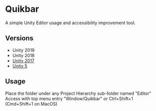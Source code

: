 # Quikbar
 A simple Unity Editor usage and accessibility improvement tool.

## Versions
- Unity 2019
- Unity 2018
- [Unity 2017](https://github.com/Catalonium/Quikbar/tree/unity_2017)
- [Unity 5](https://github.com/Catalonium/Quikbar/tree/unity_5)

## Usage
 Place the folder under any Project Hierarchy sub-folder named "Editor"
 Access with top menu entry "Window/Quikbar" or Ctrl+Shift+1 (Cmd+Shift+1 on MacOS)
